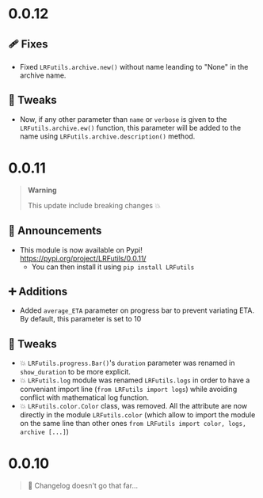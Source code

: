 # 0.0.12

## 🩹 Fixes
- Fixed `LRFutils.archive.new()` without name leanding to "None" in the archive name.

## 🔧 Tweaks
- Now, if any other parameter than `name` or `verbose` is given to the `LRFutils.archive.ew()` function, this parameter will be added to the name using `LRFutils.archive.description()` method.

# 0.0.11

> **Warning**
> 
> This update include breaking changes 💥

## 📢 Announcements
- This module is now available on Pypi!
https://pypi.org/project/LRFutils/0.0.11/
    - You can then install it using `pip install LRFutils`

## ➕ Additions
- Added `average_ETA` parameter on progress bar to prevent variating ETA. By default, this parameter is set to 10

## 🔧 Tweaks
- 💥 `LRFutils.progress.Bar()`'s `duration` parameter was renamed in `show_duration` to be more explicit.
- 💥 `LRFutils.log` module was renamed `LRFutils.logs` in order to have a conveniant import line (`from LRFutils import logs`) while avoiding conflict with mathematical log function.
- 💥 `LRFutils.color.Color` class, was removed. All the attribute are now directly in the module `LRFutils.color` (which allow to import the module on the same line than other ones `from LRFutils import color, logs, archive [...]`)

# 0.0.10

> 🔎 Changelog doesn't go that far...